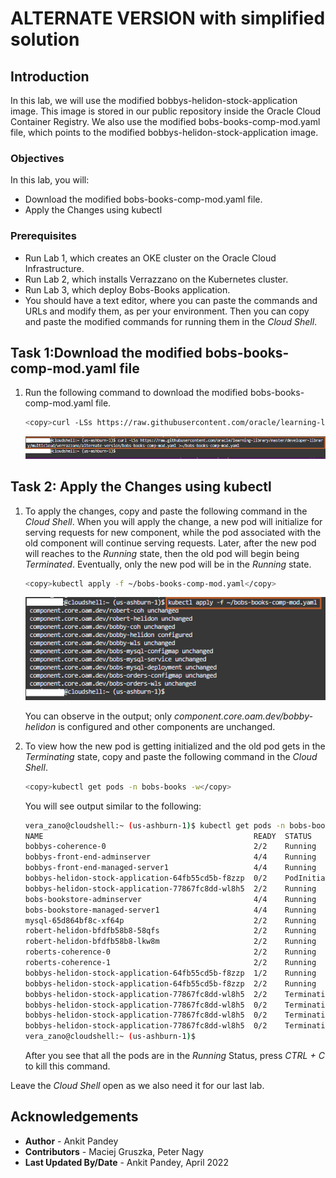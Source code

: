 # ALTERNATE VERSION with simplified solution

## Introduction

In this lab, we will use the modified bobbys-helidon-stock-application image. This image is stored in our public repository inside the Oracle Cloud Container Registry. We also use the modified bobs-books-comp-mod.yaml file, which points to the modified bobbys-helidon-stock-application image.

### Objectives

In this lab, you will:

* Download the modified bobs-books-comp-mod.yaml file.
* Apply the Changes using kubectl

### Prerequisites

* Run Lab 1, which creates an OKE cluster on the Oracle Cloud Infrastructure.
* Run Lab 2, which installs Verrazzano on the Kubernetes cluster.
* Run Lab 3, which deploy Bobs-Books application.
* You should have a text editor, where you can paste the commands and URLs and modify them, as per your environment. Then you can copy and paste the modified commands for running them in the *Cloud Shell*.

## Task 1:Download the modified bobs-books-comp-mod.yaml file

1. Run the following command to download the modified bobs-books-comp-mod.yaml file.

    ```bash
    <copy>curl -LSs https://raw.githubusercontent.com/oracle/learning-library/master/developer-library/multicloud/verrazzano/alternate-version/bobs-books-comp-mod.yaml >~/bobs-books-comp-mod.yaml</copy>
    ```

    ![Download file](images/downloadfile.png " ")

## Task 2: Apply the Changes using kubectl

1. To apply the changes, copy and paste the following command in the *Cloud Shell*. When you will apply the change, a new pod will initialize for serving requests for new component, while the pod associated with the old component will continue serving requests. Later, after the new pod will reaches to the *Running* state, then the old pod will begin being *Terminated*. Eventually, only the new pod will be in the *Running* state.

    ```bash
    <copy>kubectl apply -f ~/bobs-books-comp-mod.yaml</copy>
    ```

    ![Apply changes](images/applychanges.png " ")

    You can observe in the output; only *component.core.oam.dev/bobby-helidon* is configured and other components are unchanged.

2. To view how the new pod is getting initialized and the old pod gets in the *Terminating* state, copy and paste the following command in the *Cloud Shell*.

    ```bash
    <copy>kubectl get pods -n bobs-books -w</copy>
    ```

    You will see output similar to the following:

    ```bash
    vera_zano@cloudshell:~ (us-ashburn-1)$ kubectl get pods -n bobs-books
    NAME                                               READY  STATUS   RESTARTS  AGE
    bobbys-coherence-0                                 2/2    Running  0         130m
    bobbys-front-end-adminserver                       4/4    Running  0         127m
    bobbys-front-end-managed-server1                   4/4    Running  0         126m
    bobbys-helidon-stock-application-64fb55cd5b-f8zzp  0/2    PodInitializing  0         10s
    bobbys-helidon-stock-application-77867fc8dd-wl8h5  2/2    Running  0         130m
    bobs-bookstore-adminserver                         4/4    Running  0         127m
    bobs-bookstore-managed-server1                     4/4    Running  0         126m
    mysql-65d864bf8c-xf64p                             2/2    Running  0         130m
    robert-helidon-bfdfb58b8-58qfs                     2/2    Running  0         130m
    robert-helidon-bfdfb58b8-lkw8m                     2/2    Running  0         130m
    roberts-coherence-0                                2/2    Running  0         130m
    roberts-coherence-1                                2/2    Running  0         130m
    bobbys-helidon-stock-application-64fb55cd5b-f8zzp  1/2    Running  0         28s
    bobbys-helidon-stock-application-64fb55cd5b-f8zzp  2/2    Running  0         34s
    bobbys-helidon-stock-application-77867fc8dd-wl8h5  2/2    Terminating  0         130m
    bobbys-helidon-stock-application-77867fc8dd-wl8h5  0/2    Terminating  0         130m
    bobbys-helidon-stock-application-77867fc8dd-wl8h5  0/2    Terminating  0         130m
    bobbys-helidon-stock-application-77867fc8dd-wl8h5  0/2    Terminating  0         130m
    vera_zano@cloudshell:~ (us-ashburn-1)$
    ```

    After you see that all the pods are in the *Running* Status, press *CTRL + C* to kill this command.

Leave the *Cloud Shell* open as we also need it for our last lab.

## Acknowledgements

* **Author** -  Ankit Pandey
* **Contributors** - Maciej Gruszka, Peter Nagy
* **Last Updated By/Date** - Ankit Pandey, April 2022